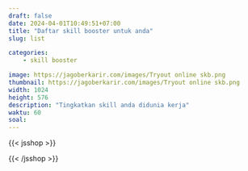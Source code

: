 ```yaml
---
draft: false
date: 2024-04-01T10:49:51+07:00
title: "Daftar skill booster untuk anda"
slug: list

categories:
    - skill booster

image: https://jagoberkarir.com/images/Tryout online skb.png
thumbnail: https://jagoberkarir.com/images/Tryout online skb.png
width: 1024
height: 576
description: "Tingkatkan skill anda didunia kerja"
waktu: 60
soal:
---
```

{{< jsshop >}}
<script>
  function _0x4eac(_0x493c55,_0x405d3c){var _0x13aa5c=_0x13aa();return _0x4eac=function(_0x4eac13,_0x382f09){_0x4eac13=_0x4eac13-0x1de;var _0x1d2ef5=_0x13aa5c[_0x4eac13];return _0x1d2ef5;},_0x4eac(_0x493c55,_0x405d3c);}function _0x13aa(){var _0x41842b=['4343340sSFnaM','/images/skillbooster-spreadsheet.png','Google\x20Spreadsheet','1903542BQeHto','/categories/msexcel/','Menjadi\x20Profesional\x20Unggul\x20di\x20Dunia\x20Kerja\x20dengan\x20Menguasai\x20Aplikasi\x20Appsheet:\x20membuat\x20aplikasi\x20dari\x20spreadsheet\x20atau\x20excel','52018FQyvPS','pemula','7621792JWUeVb','5vwMHXM','7188069uTyxtG','/images/skillbooster-excel.png','Appsheet','Tingkatkan\x20Keahlian\x20Excel\x20Anda\x20untuk\x20Sukses\x20di\x20Dunia\x20Kerja:\x20Panduan\x20Upgrade\x20Skill\x20dengan\x20Teknik\x20Terkini','/categories/msaccess/','Optimalkan\x20Kemampuan\x20Google\x20Spreadsheet\x20untuk\x20Karier\x20Anda:\x20Tips\x20Terbaru\x20untuk\x20Meningkatkan\x20Keahlian\x20di\x20Dunia\x20Kerja','/categories/spreadsheet/','11rnLehT','4302699UDDGzR','11418705kNUMjy','/images/skillbooster-appsheet.png'];_0x13aa=function(){return _0x41842b;};return _0x13aa();}(function(_0x6c56cd,_0x5b6609){var _0xdd7d64=_0x6c56cd();function _0x3e1b8e(_0x4757c0,_0x5edcb8){return _0x4eac(_0x4757c0- -0xfc,_0x5edcb8);}while(!![]){try{var _0x1df143=parseInt(_0x3e1b8e(0xf3,0xf6))/0x1*(-parseInt(_0x3e1b8e(0xe8,0xe8))/0x2)+parseInt(_0x3e1b8e(0xf4,0xf5))/0x3+parseInt(_0x3e1b8e(0xe2,0xe2))/0x4+parseInt(_0x3e1b8e(0xeb,0xf5))/0x5*(-parseInt(_0x3e1b8e(0xe5,0xe7))/0x6)+parseInt(_0x3e1b8e(0xec,0xe9))/0x7+-parseInt(_0x3e1b8e(0xea,0xf3))/0x8+-parseInt(_0x3e1b8e(0xf5,0xf3))/0x9;if(_0x1df143===_0x5b6609)break;else _0xdd7d64['push'](_0xdd7d64['shift']());}catch(_0x5678d2){_0xdd7d64['push'](_0xdd7d64['shift']());}}}(_0x13aa,0xb04be));function _0x18966e(_0x1dc6d3,_0x587a28){return _0x4eac(_0x1dc6d3-0x4,_0x587a28);}var skillbooster=[{'title':'Microsoft\x20Excel','desc':_0x18966e(0x1ef,0x1ec),'link':_0x18966e(0x1e6,0x1ec),'image':_0x18966e(0x1ed,0x1f0),'status':0x0,'harga':0x0,'level':_0x18966e(0x1e9,0x1ee)},{'title':_0x18966e(0x1e4,0x1e8),'desc':_0x18966e(0x1f1,0x1eb),'link':_0x18966e(0x1f2,0x1f1),'image':_0x18966e(0x1e3,0x1dc),'status':0x0,'harga':0x0,'level':_0x18966e(0x1e9,0x1f1)},{'title':'Database\x20MsAccess','desc':'Menjadi\x20Profesional\x20Unggul\x20di\x20Dunia\x20Kerja\x20dengan\x20Menguasai\x20Database\x20MsAccess:\x20Panduan\x20Terbaik\x20untuk\x20Meningkatkan\x20Keahlian\x20Anda','link':'/categories/access/','image':'/images/skillbooster-msaccess.png','status':0x0,'harga':0x0,'level':'pemula'},{'title':_0x18966e(0x1ee,0x1e9),'desc':_0x18966e(0x1e7,0x1ee),'link':_0x18966e(0x1f0,0x1e7),'image':_0x18966e(0x1f6,0x1f9),'status':0x0,'harga':0x0,'level':_0x18966e(0x1e9,0x1f4)}];
</script>
{{< /jsshop >}}